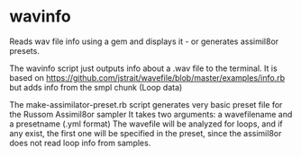 # wavinfo
Reads wav file info using a gem and displays it - or generates assimil8or presets.

The wavinfo script just outputs info about a .wav file to the terminal. It is based on https://github.com/jstrait/wavefile/blob/master/examples/info.rb but adds info from the smpl chunk (Loop data)

The make-assimilator-preset.rb script generates very basic preset file for the Russom Assimil8or sampler
It takes two arguments: a wavefilename and a presetname (.yml format)
The wavefile will be analyzed for loops, and if any exist, the first one will
be specified in the preset, since the assimil8or does not read loop info from samples.

